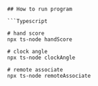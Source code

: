 ````

## How to run program

```Typescript

# hand score
npx ts-node handScore

# clock angle
npx ts-node clockAngle

# remote associate
npx ts-node remoteAssociate
````
